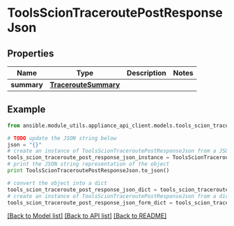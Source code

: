 # ToolsScionTraceroutePostResponseJson


## Properties
Name | Type | Description | Notes
------------ | ------------- | ------------- | -------------
**summary** | [**TracerouteSummary**](TracerouteSummary.md) |  | 

## Example

```python
from ansible.module_utils.appliance_api_client.models.tools_scion_traceroute_post_response_json import ToolsScionTraceroutePostResponseJson

# TODO update the JSON string below
json = "{}"
# create an instance of ToolsScionTraceroutePostResponseJson from a JSON string
tools_scion_traceroute_post_response_json_instance = ToolsScionTraceroutePostResponseJson.from_json(json)
# print the JSON string representation of the object
print ToolsScionTraceroutePostResponseJson.to_json()

# convert the object into a dict
tools_scion_traceroute_post_response_json_dict = tools_scion_traceroute_post_response_json_instance.to_dict()
# create an instance of ToolsScionTraceroutePostResponseJson from a dict
tools_scion_traceroute_post_response_json_form_dict = tools_scion_traceroute_post_response_json.from_dict(tools_scion_traceroute_post_response_json_dict)
```
[[Back to Model list]](../README.md#documentation-for-models) [[Back to API list]](../README.md#documentation-for-api-endpoints) [[Back to README]](../README.md)


